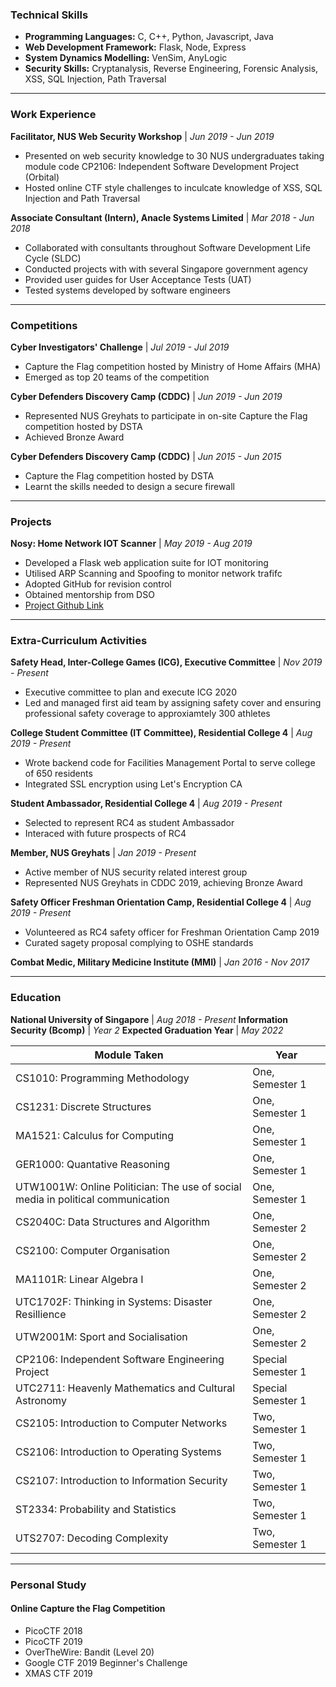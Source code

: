### Technical Skills 
- **Programming Languages:** C, C++, Python, Javascript, Java
- **Web Development Framework:** Flask, Node, Express
- **System Dynamics Modelling:** VenSim, AnyLogic
- **Security Skills:** Cryptanalysis, Reverse Engineering, Forensic Analysis, XSS, SQL Injection, Path Traversal

---
### Work Experience

**Facilitator, NUS Web Security Workshop** | *Jun 2019 - Jun 2019*
- Presented on web security knowledge to 30 NUS undergraduates taking module code CP2106: Independent Software Development Project (Orbital)
- Hosted online CTF style challenges to inculcate knowledge of XSS, SQL Injection and Path Traversal

**Associate Consultant (Intern), Anacle Systems Limited** | *Mar 2018 - Jun 2018*
- Collaborated with consultants throughout Software Development Life Cycle (SLDC)
- Conducted projects with with several Singapore government agency
- Provided user guides for User Acceptance Tests (UAT)
- Tested systems developed by software engineers

---
### Competitions 

**Cyber Investigators' Challenge** | *Jul 2019 - Jul 2019*
- Capture the Flag competition hosted by Ministry of Home Affairs (MHA)
- Emerged as top 20 teams of the competition

**Cyber Defenders Discovery Camp (CDDC)** | *Jun 2019 - Jun 2019*
- Represented NUS Greyhats to participate in on-site Capture the Flag competition hosted by DSTA
- Achieved Bronze Award

**Cyber Defenders Discovery Camp (CDDC)** | *Jun 2015 - Jun 2015*
- Capture the Flag competition hosted by DSTA
- Learnt the skills needed to design a secure firewall

---
### Projects 

**Nosy: Home Network IOT Scanner** | *May 2019 - Aug 2019*
- Developed a Flask web application suite for IOT monitoring 
- Utilised ARP Scanning and Spoofing to monitor network trafifc 
- Adopted GitHub for revision control 
- Obtained mentorship from DSO
- [Project Github Link](https://github.com/jichngan/backendboyz)

---
### Extra-Curriculum Activities

**Safety Head, Inter-College Games (ICG), Executive Committee** | *Nov 2019 - Present*
- Executive committee to plan and execute ICG 2020
- Led and managed first aid team by assigning safety cover and ensuring professional safety coverage to approxiamtely 300 athletes

**College Student Committee (IT Committee), Residential College 4** | *Aug 2019 - Present*
- Wrote backend code for Facilities Management Portal to serve college of 650 residents
- Integrated SSL encryption using Let's Encryption CA

**Student Ambassador, Residential College 4** | *Aug 2019 - Present*
- Selected to represent RC4 as student Ambassador
- Interaced with future prospects of RC4

**Member, NUS Greyhats** | *Jan 2019 - Present*
- Active member of NUS security related interest group
- Represented NUS Greyhats in CDDC 2019, achieving Bronze Award

**Safety Officer Freshman Orientation Camp, Residential College 4** | *Aug 2019 - Present*
- Volunteered as RC4 safety officer for Freshman Orientation Camp 2019
- Curated sagety proposal complying to OSHE standards

**Combat Medic, Military Medicine Institute (MMI)** | *Jan 2016 - Nov 2017*

---
### Education 

**National University of Singapore** | *Aug 2018 - Present*
**Information Security (Bcomp)** | *Year 2*
**Expected Graduation Year** | *May 2022*

| Module Taken | Year |
| -------------| ---- |
| CS1010: Programming Methodology | One, Semester 1|
| CS1231: Discrete Structures | One, Semester 1|
| MA1521: Calculus for Computing | One, Semester 1|
| GER1000: Quantative Reasoning | One, Semester 1|
| UTW1001W: Online Politician: The use of social media in political communication | One, Semester 1|
| CS2040C: Data Structures and Algorithm | One, Semester 2|
| CS2100: Computer Organisation | One, Semester 2|
| MA1101R: Linear Algebra I | One, Semester 2|
| UTC1702F: Thinking in Systems: Disaster Resillience | One, Semester 2|
| UTW2001M: Sport and Socialisation| One, Semester 2|
| CP2106: Independent Software Engineering Project| Special Semester 1|
| UTC2711: Heavenly Mathematics and Cultural Astronomy| Special Semester 1|
| CS2105: Introduction to Computer Networks | Two, Semester 1|
| CS2106: Introduction to Operating Systems | Two, Semester 1|
| CS2107: Introduction to Information Security | Two, Semester 1|
| ST2334: Probability and Statistics | Two, Semester 1|
| UTS2707: Decoding Complexity | Two, Semester 1|

----
### Personal Study

#### Online Capture the Flag Competition
- PicoCTF 2018
- PicoCTF 2019
- OverTheWire: Bandit (Level 20)
- Google CTF 2019 Beginner's Challenge
- XMAS CTF 2019
